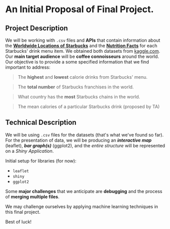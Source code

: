 # An Initial Proposal of Final Project.

## Project Description

We will be working with `.csv` files and **APIs** that contain information about the **[Worldwide Locations of Starbucks](https://www.kaggle.com/starbucks/store-locations#directory.csv)** and the **[Nutrition Facts](https://www.kaggle.com/starbucks/starbucks-menu)** for each Starbucks' drink menu item. We obtained both datasets from [kaggle.com](https://www.kaggle.com/). Our **main target audience** will be **coffee connoisseurs** around the world. Our objective is to provide a some specified information that we find important to address:

> The **highest** and **lowest** calorie drinks from Starbucks' menu.

> The **total number** of Starbucks franchises in the world.

> What country has the **most** Starbucks chains in the world.

> The mean calories of a particular Starbucks drink (proposed by TA)
## Technical Description

We will be using `.csv` files for the datasets (that's what we've found so far). For the presentation of data, we will be producing an **_interactive map_** (leaflet), **_bar graph(s)_** (ggplot2), and the _entire structure_ will be represented on a _Shiny Application_.

Initial setup for libraries (for now):


- `leaflet`
- `shiny`
- `ggplot2`


Some **major challenges** that we anticipate are **debugging** and the process of **merging multiple files**.

We may challenge ourselves by applying machine learning techniques in this final project.

Best of luck!
